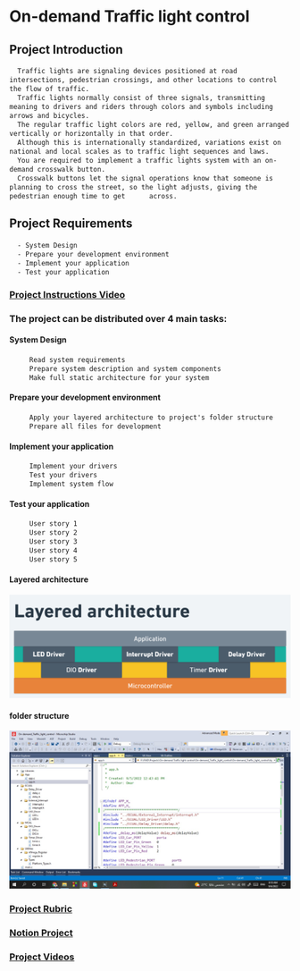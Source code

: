# On-demand Traffic light control
   
   ## Project Introduction
      Traffic lights are signaling devices positioned at road intersections, pedestrian crossings, and other locations to control the flow of traffic.
      Traffic lights normally consist of three signals, transmitting meaning to drivers and riders through colors and symbols including arrows and bicycles.
      The regular traffic light colors are red, yellow, and green arranged vertically or horizontally in that order.
      Although this is internationally standardized, variations exist on national and local scales as to traffic light sequences and laws.
      You are required to implement a traffic lights system with an on-demand crosswalk button.
      Crosswalk buttons let the signal operations know that someone is planning to cross the street, so the light adjusts, giving the pedestrian enough time to get      across.

   ## Project Requirements
      - System Design
      - Prepare your development environment
      - Implement your application
      - Test your application

### [Project Instructions Video](https://drive.google.com/file/d/13d9QV_v_AAngyaQ9Q0BfMupSvoLJe8bt/view?usp=sharing)

 ### The project can be distributed over 4 main tasks:
         
   #### System Design
         Read system requirements
         Prepare system description and system components
         Make full static architecture for your system                 
   #### Prepare your development environment
         Apply your layered architecture to project's folder structure
         Prepare all files for development
   #### Implement your application
         Implement your drivers
         Test your drivers
         Implement system flow
   #### Test your application
         User story 1
         User story 2
         User story 3
         User story 4
         User story 5
   #### Layered architecture     
   ![Layered architecture](https://github.com/OmarAdelShalaan/Embedded-Systems-Professional-Nanodegree-Program/blob/main/On-demand%20Traffic%20light%20control/Layered%20architecture%20.png?raw=true)
   #### folder structure
   ![folder structure](https://github.com/OmarAdelShalaan/Embedded-Systems-Professional-Nanodegree-Program/blob/main/On-demand%20Traffic%20light%20control/folder%20structure.jpeg?raw=true)

### [Project Rubric](https://drive.google.com/file/d/1sfje2hQYeAuHSwcQzjixZlpyv2Zo1lkT/view?usp=sharing)
### [Notion Project](https://www.notion.so/FWD-e0d6e4ee4304402aafd0621a65742a31)
### [Project Videos](https://drive.google.com/drive/folders/14lcEADb_32PPKIZF1FIuPoKNV4K-t-7v?usp=sharing)








